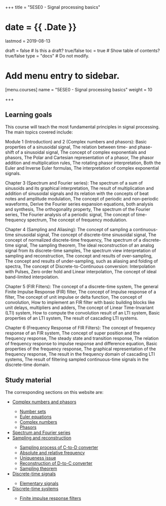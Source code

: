 +++
title = "5ESE0 - Signal processing basics"

# date = {{ .Date }}
lastmod = 2019-08-13

draft = false  # Is this a draft? true/false
toc = true  # Show table of contents? true/false
type = "docs"  # Do not modify.

# Add menu entry to sidebar.
[menu.courses]
  name = "5ESE0 - Signal processing basics"
  weight = 10

+++

## Learning goals

This course will teach the most fundamental principles in signal processing. The main topics covered include:

Module 1 (Introduction) and 2 (Complex numbers and phasors): Basic properties of a sinusoidal signal, The relation between time- and phase-shift of a sinusoidal signal, The concept of complex exponentials and phasors, The Polar and Cartesian representation of a phasor, The phasor addition and multiplication rules, The rotating phasor interpretation, Both the Euler and Inverse Euler formulas, The interpretation of complex exponential signals.

Chapter 3 (Spectrum and Fourier series): The spectrum of a sum of sinusoids and its graphical interpretation, The result of multiplication and addition of sinusoidal signals and its relation with the concepts of beat notes and amplitude modulation, The concept of periodic and non-periodic waveforms, Derive the Fourier series expansion equations, both analysis and synthesis, The orthogonality property, The spectrum of the Fourier series, The Fourier analysis of a periodic signal, The concept of time-frequency spectrum, The concept of frequency modulation.

Chapter 4 (Sampling and Aliasing): The concept of sampling a continuous-time sinusoidal signal, The concept of discrete-time sinusoidal signal, The concept of normalized discrete-time frequency, The spectrum of a discrete-time signal, The sampling theorem, The ideal reconstruction of an analog signal from its discrete-time samples, The spectrum view interpretation of sampling and reconstruction, The concept and results of over-sampling, The concept and results of under-sampling, such as aliasing and folding of spectra, The concept of Discrete-to-Continuous conversion: Interpolation with Pulses, Zero order hold and Linear interpolation, The concept of ideal band-limited interpolation.

Chapter 5 (FIR Filters): The concept of a discrete-time system, The general Finite Impulse Response (FIR) filter, The concept of Impulse response of a filter, The concept of unit impulse or delta function, The concept of convolution, How to implement an FIR filter with basic building blocks like unit delays, multipliers and adders, The concept of Linear Time-Invariant (LTI) system, How to compute the convolution result of an LTI system, Basic properties of an LTI system, The result of cascading LTI systems.

Chapter 6 (Frequency Response of FIR Filters): The concept of frequency response of an FIR system, The concept of super position and the frequency response, The steady state and transition response, The relation of frequency response to impulse response and difference equation, Basic properties of the frequency response, The graphical representation of the frequency response, The result in the frequency domain of cascading LTI systems, The result of filtering sampled continuous-time signals in the discrete-time domain.


## Study material

The corresponding sections on this website are:

<ul>
  <li>  <a href="../../disciplines/mathematicalbackground/mathematicalbackground_complex_main">Complex numbers and phasors</a> </li>
  <ul>  
    <li>  <a href="../../disciplines/mathematicalbackground/mathematicalbackground_complex_numbersets">Number sets</a> </li>
    <li>  <a href="../../disciplines/mathematicalbackground/mathematicalbackground_complex_euler">Euler equations</a> </li>
    <li>  <a href="../../disciplines/mathematicalbackground/mathematicalbackground_complex_notation">Complex numbers</a> </li>
    <li>  <a href="../../disciplines/mathematicalbackground/mathematicalbackground_complex_phasors">Phasors</a>  </li>
  </ul>
  <li>  <a href="../../disciplines/continuous/continuoussignalprocessing_transforms_fs">Spectrum and Fourier series</a> </li>
  <li>  <a href="../../disciplines/discrete/discretesignalprocessing_sampling_main">Sampling and reconstruction</a> </li>
  <ul>  
    <li>  <a href="../../disciplines/discrete/discretesignalprocessing_sampling_samplingprocess">Sampling process of C-to-D converter</a> </li>
    <li>  <a href="../../disciplines/discrete/discretesignalprocessing_sampling_frequency">Absolute and relative frequency</a> </li>
    <li>  <a href="../../disciplines/discrete/discretesignalprocessing_sampling_uniqueness">Uniqueness issue</a> </li>
    <li>  <a href="../../disciplines/discrete/discretesignalprocessing_sampling_reconstruction">Reconstruction of D-to-C converter</a>  </li>
    <li>  <a href="../../disciplines/discrete/discretesignalprocessing_sampling_samplingtheorem">Sampling theorem</a>  </li>
  </ul>
  <li>  <a href="../../disciplines/discrete/discretesignalprocessing_signals_main">Discrete-time signals</a> </li>
  <ul>
    <li>  <a href="../../disciplines/discrete/discretesignalprocessing_signals_basics">Elementary signals</a> </li>
  </ul>  <li>  <a href="../../disciplines/discrete/discretesignalprocessing_systems_main">Discrete-time systems</a> </li>
  <ul>
    <li>  <a href="../../disciplines/discrete/discretesignalprocessing_systems_fir">Finite impulse response filters</a> </li>
  </ul>
</ul>
